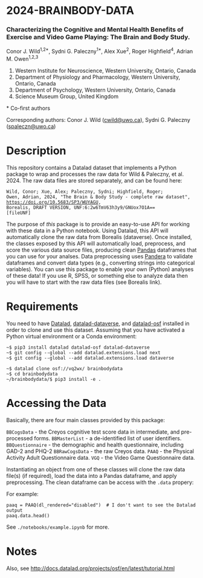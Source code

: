 # 2024-BRAINBODY-DATA

### Characterizing the Cognitive and Mental Health Benefits of Exercise and Video Game Playing: The Brain and Body Study.

Conor J. Wild<sup>1,2*</sup>, Sydni G. Paleczny<sup>1*</sup>, Alex Xue<sup>2</sup>, Roger Highfield<sup>4</sup>, Adrian M. Owen<sup>1,2,3</sup>

1. Western Institute for Neuroscience, Western University, Ontario, Canada
2. Department of Physiology and Pharmacology, Western University, Ontario, Canada
3. Department of Psychology, Western University, Ontario, Canada
4. Science Museum Group, United Kingdom

\* Co-first authors

Corresponding authors: Conor J. Wild (cwild@uwo.ca), Sydni G. Paleczny (spaleczn@uwo.ca)

# Description

This repository contains a Datalad dataset that implements a Python package to wrap and processes the raw data for Wild & Paleczny, et al. 2024. The raw data files are stored separately, and can be found here:

<code>Wild, Conor; Xue, Alex; Paleczny, Sydni; Highfield, Roger; Owen, Adrian, 2024, "The Brain & Body Study - complete raw dataset", https://doi.org/10.5683/SP3/WUYAGU, Borealis, DRAFT VERSION, UNF:6:2w6TmV63h3y9/GNUox7O1A== [fileUNF]</code>

The purpose of *this* package is to provide an easy-to-use API for working with these data in a Python notebook. Using Datalad, this API will automatically clone the raw data from Borealis (dataverse). Once installed, the classes exposed by this API will automatically load, preprocess, and score the various data source files, producing clean [Pandas](https://pandas.pydata.org/) dataframes that you can use for your analses. Data preprocessing uses [Pandera](https://pandera.readthedocs.io/en/stable/) to validate dataframes and convert data types (e.g., converting strings into categorical variables). You can use this package to enable your own (Python) analyses of these data! If you use R, SPSS, or something else to analyze data then you will have to start with the raw data files (see Borealis link).

# Requirements

You need to have [Datalad](https://www.datalad.org/), [datalad-dataverse](https://docs.datalad.org/projects/dataverse/en/latest/index.html), and [datalad-osf](http://docs.datalad.org/projects/osf/en/latest/) installed in order to clone and use this dataset. Assuming that you have activated a Python virtual environment or a Conda environment:

```
~$ pip3 install datalad datalad-osf datalad-dataverse
~$ git config --global --add datalad.extensions.load next
~$ git config --global --add datalad.extensions.load dataverse

~$ datalad clone osf://vq2wx/ brainbodydata
~$ cd brainbodydata
~/brainbodydata/$ pip3 install -e .
```

# Accessing the Data

Basically, there are four main classes provided by this package:

`BBCogsData` - the Creyos cognitive test score data in intermediate, and pre-processed forms.
`BBMasterList` - a de-identified list of user identifiers.
`BBQuestionnaire` - the demographic and health questionnaire, including GAD-2 and PHQ-2
`BBRawCogsData` - the raw Creyos data.
`PAAQ` - the Physical Activity Adult Questionnaire data.
`VGQ` - the Video Game Questionnaire data.

Instantiating an object from one of these classes will clone the raw data file(s) (if required), load the data into a Pandas dataframe, and apply preprocessing. The clean dataframe can be access with the `.data` propery:

For example:

```
paaq = PAAQ(dl_rendered="disabled")  # I don't want to see the Datalad output
paaq.data.head()
```

See `./notebooks/example.ipynb` for more.

# Notes

Also, see http://docs.datalad.org/projects/osf/en/latest/tutorial.html